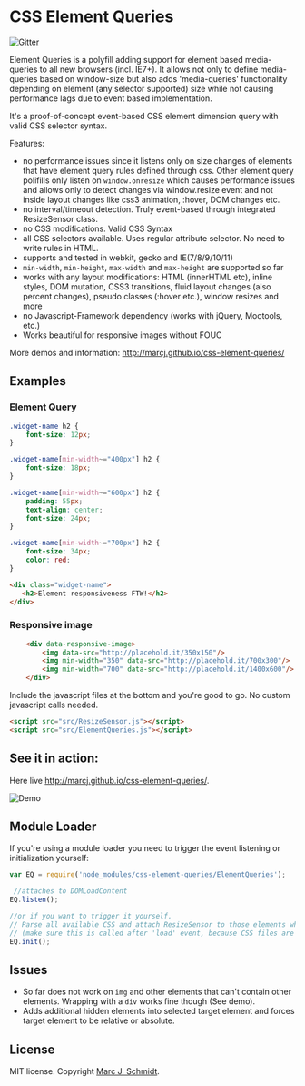 # CSS Element Queries


[![Gitter](https://badges.gitter.im/Join%20Chat.svg)](https://gitter.im/marcj/css-element-queries?utm_source=badge&utm_medium=badge&utm_campaign=pr-badge)

Element Queries is a polyfill adding support for element based media-queries to all new browsers (incl. IE7+).
It allows not only to define media-queries based on window-size but also adds 'media-queries' functionality depending on element (any selector supported)
size while not causing performance lags due to event based implementation.

It's a proof-of-concept event-based CSS element dimension query with valid CSS selector syntax.

Features:

 - no performance issues since it listens only on size changes of elements that have element query rules defined through css. Other element query polifills only listen on `window.onresize` which causes performance issues and allows only to detect changes via window.resize event and not inside layout changes like css3 animation, :hover, DOM changes etc.
 - no interval/timeout detection. Truly event-based through integrated ResizeSensor class.
 - no CSS modifications. Valid CSS Syntax
 - all CSS selectors available. Uses regular attribute selector. No need to write rules in HTML.
 - supports and tested in webkit, gecko and IE(7/8/9/10/11)
 - `min-width`, `min-height`, `max-width` and `max-height` are supported so far
 - works with any layout modifications: HTML (innerHTML etc), inline styles, DOM mutation, CSS3 transitions, fluid layout changes (also percent changes), pseudo classes (:hover etc.), window resizes and more
 - no Javascript-Framework dependency (works with jQuery, Mootools, etc.)
 - Works beautiful for responsive images without FOUC

More demos and information: http://marcj.github.io/css-element-queries/

## Examples

### Element Query

```css
.widget-name h2 {
    font-size: 12px;
}

.widget-name[min-width~="400px"] h2 {
    font-size: 18px;
}

.widget-name[min-width~="600px"] h2 {
    padding: 55px;
    text-align: center;
    font-size: 24px;
}

.widget-name[min-width~="700px"] h2 {
    font-size: 34px;
    color: red;
}
```

```html
<div class="widget-name">
   <h2>Element responsiveness FTW!</h2>
</div>
```

### Responsive image

```html
    <div data-responsive-image>
        <img data-src="http://placehold.it/350x150"/>
        <img min-width="350" data-src="http://placehold.it/700x300"/>
        <img min-width="700" data-src="http://placehold.it/1400x600"/>
    </div>
```

Include the javascript files at the bottom and you're good to go. No custom javascript calls needed.

```html
<script src="src/ResizeSensor.js"></script>
<script src="src/ElementQueries.js"></script>
```

## See it in action:

Here live http://marcj.github.io/css-element-queries/.

![Demo](http://marcj.github.io/css-element-queries/images/css-element-queries-demo.gif)


## Module Loader

If you're using a module loader you need to trigger the event listening or initialization yourself:

```javascript
var EQ = require('node_modules/css-element-queries/ElementQueries');

 //attaches to DOMLoadContent
EQ.listen();

//or if you want to trigger it yourself.
// Parse all available CSS and attach ResizeSensor to those elements which have rules attached
// (make sure this is called after 'load' event, because CSS files are not ready when domReady is fired.
EQ.init();
```

## Issues

 - So far does not work on `img` and other elements that can't contain other elements. Wrapping with a `div` works fine though (See demo).
 - Adds additional hidden elements into selected target element and forces target element to be relative or absolute.


## License

MIT license. Copyright [Marc J. Schmidt](https://twitter.com/MarcJSchmidt).
